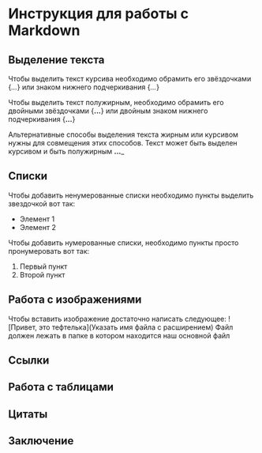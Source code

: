 # Инструкция для работы с Markdown

## Выделение текста

Чтобы выделить текст курсива необходимо обрамить его звёздочками {*...*} или знаком нижнего подчеркивания {_..._}

Чтобы выделить текст полужирным, необходимо обрамить его двойными звёздочками {**...**} или двойным знаком нижнего подчеркивания {__...__}

Альтернативные способы выделения текста жирным или курсивом нужны для совмещения этих способов. Текст может быть выделен курсивом и быть полужирным **...**_

## Списки

Чтобы добавить ненумерованные списки необходимо пункты выделить звездочкой вот так:
* Элемент 1
* Элемент 2

Чтобы добавить нумерованные списки, необходимо пункты просто пронумеровать вот так:
1. Первый пункт
2. Второй пункт

## Работа с изображениями

Чтобы вставить изображение достаточно написать следующее:
![Привет, это тефтелька](Указать имя файла с расширением) Файл должен лежать в папке в котором находится наш основной файл

## Ссылки

## Работа с таблицами

## Цитаты

## Заключение 